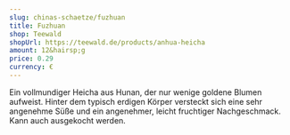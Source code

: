 ```yaml
---
slug: chinas-schaetze/fuzhuan
title: Fuzhuan
shop: Teewald
shopUrl: https://teewald.de/products/anhua-heicha
amount: 12&hairsp;g
price: 0.29
currency: €
---
```

Ein vollmundiger Heicha aus Hunan, der nur wenige goldene Blumen aufweist. Hinter dem typisch erdigen Körper versteckt sich eine sehr angenehme Süße und ein angenehmer, leicht fruchtiger Nachgeschmack. Kann auch ausgekocht werden.